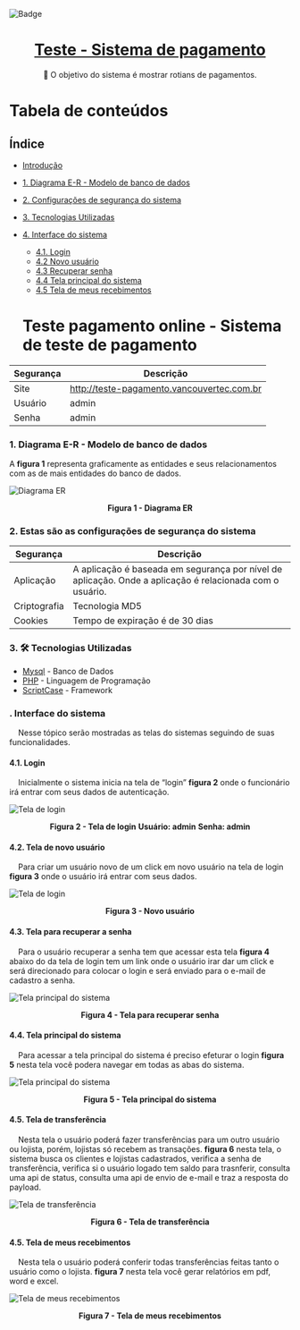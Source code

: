 ![Badge](https://img.icons8.com/stickers/100/000000/cash-in-hand.png?style=for-the-badge&logo=ghost)
<h1 align="center">
    <a href="https://www.vancouvertec.com.br"> Teste - Sistema de pagamento</a>
</h1>
<p align="center">🚀 O objetivo do sistema é mostrar rotians de pagamentos.</p>

Tabela de conteúdos
=================
## Índice
* [Introdução](https://github.com/rafaelferreira2312/teste-pagamento#teste-pagamento-online---sistema-de-teste-de-pagamento)
* [1. Diagrama E-R - Modelo de banco de dados](https://github.com/rafaelferreira2312/teste-pagamento#1-diagrama-e-r---modelo-de-banco-de-dados)
* [2. Configurações de segurança do sistema](https://github.com/rafaelferreira2312/teste-pagamento#2-estas-s%C3%A3o-as-configura%C3%A7%C3%B5es-de-seguran%C3%A7a-do-sistema)
* [3. Tecnologias Utilizadas](https://github.com/rafaelferreira2312/teste-pagamento#3--tecnologias-utilizadas)
* [4. Interface do sistema](https://github.com/rafaelferreira2312/teste-pagamento#-interface-do-sistema)
  * [4.1. Login](https://github.com/rafaelferreira2312/teste-pagamento#41-login)
  * [4.2 Novo usuário](https://github.com/rafaelferreira2312/teste-pagamento#42-tela-de-novo-usu%C3%A1rio)
  * [4.3 Recuperar senha](https://github.com/rafaelferreira2312/teste-pagamento#43-tela-para-recuperar-a-senha)
  * [4.4 Tela principal do sistema](https://github.com/rafaelferreira2312/teste-pagamento#44-tela-principal-do-sistema)
  * [4.5 Tela de meus recebimentos]()
  
  # Teste pagamento online - Sistema de teste de pagamento

| Segurança | Descrição |
| --- | --- |
| Site | http://teste-pagamento.vancouvertec.com.br |
| Usuário | admin |
| Senha | admin |

### 1. Diagrama E-R - Modelo de banco de dados
A **figura 1** representa graficamente as entidades e seus relacionamentos com as de mais entidades do banco de dados.

<img src="https://github.com/rafaelferreira2312/teste-pagamento/blob/main/imagens/diagrama%20er%20do%20banco%20de%20dados.png" alt="Diagrama ER" title="Clique para ampliar">
  <p align="center">
    <b>Figura 1 - Diagrama ER</b>
  </p>
</img>

### 2. Estas são as configurações de segurança do sistema 
| Segurança | Descrição |
| --- | --- |
| Aplicação | A aplicação é baseada em segurança por nível de aplicação. Onde a aplicação é relacionada com o usuário. |
| Criptografia | Tecnologia MD5 |
| Cookies | Tempo de expiração é de 30 dias |

### 3. 🛠 Tecnologias Utilizadas 
- [Mysql](https://www.mysql.com/) - Banco de Dados
- [PHP](https://www.php.net/) -  Linguagem de Programação
- [ScriptCase](https://www.scriptcase.com.br/) -  Framework

 ### . Interface do sistema
&nbsp;&nbsp;&nbsp;&nbsp;Nesse tópico serão mostradas as telas do sistemas seguindo de suas funcionalidades.
 
 #### 4.1. Login
&nbsp;&nbsp;&nbsp;&nbsp;Inicialmente o sistema inicia na tela de “login” **figura 2** onde o funcionário irá entrar com seus dados de autenticação.

<img src="https://github.com/rafaelferreira2312/teste-pagamento/blob/main/imagens/tela_login_sistema.png"
alt="Tela de login" title="Clique para ampliar">
  <p align="center">
    <b>Figura 2 - Tela de login</b>
    <b>Usuário: admin</b>
    <b>Senha: admin</b>
  </p>
</img>

#### 4.2. Tela de novo usuário
&nbsp;&nbsp;&nbsp;&nbsp;Para criar um usuário novo de um click em novo usuário na tela de login **figura 3** onde o usuário irá entrar com seus dados.

<img src="https://github.com/rafaelferreira2312/teste-pagamento/blob/main/imagens/novo_usuario.png"
alt="Tela de login" title="Clique para ampliar">
  <p align="center">
    <b>Figura 3 - Novo usuário</b>    
  </p>
</img>

#### 4.3. Tela para recuperar a senha
&nbsp;&nbsp;&nbsp;&nbsp;Para o usuário recuperar a senha tem que acessar esta tela **figura 4** abaixo do da tela de login tem um link onde o usuário irar dar um click e será direcionado para colocar o login e será enviado para o e-mail de cadastro a senha.

<img src="https://github.com/rafaelferreira2312/teste-pagamento/blob/main/imagens/recupaera_senha.png"
alt="Tela principal do sistema" title="Clique para ampliar">
  <p align="center">
    <b>Figura 4 - Tela para recuperar senha</b>    
  </p>
</img>

#### 4.4. Tela principal do sistema
&nbsp;&nbsp;&nbsp;&nbsp;Para acessar a tela principal do sistema é preciso efeturar o login **figura 5** nesta tela você podera navegar em todas as abas do sistema.

<img src="https://github.com/rafaelferreira2312/teste-pagamento/blob/main/imagens/tela_painel_inicial.png"
alt="Tela principal do sistema" title="Clique para ampliar">
  <p align="center">
    <b>Figura 5 - Tela principal do sistema</b>    
  </p>
</img>

#### 4.5. Tela de transferência
&nbsp;&nbsp;&nbsp;&nbsp;Nesta tela o usuário poderá fazer transferências para um outro usuário ou lojista, porém, lojistas só recebem as transações. **figura 6** nesta tela, o sistema busca os clientes e lojistas cadastrados, verifica a senha de transferência, verifica si o usuário logado tem saldo para trasnferir, consulta uma api de status, consulta uma api de envio de e-mail e traz a resposta do payload.

<img src="https://github.com/rafaelferreira2312/teste-pagamento/blob/main/imagens/tela_incluir_transacao.png"
alt="Tela de transferência" title="Clique para ampliar">
  <p align="center">
    <b>Figura 6 - Tela de transferência</b>    
  </p>
</img>

#### 4.5. Tela de meus recebimentos
&nbsp;&nbsp;&nbsp;&nbsp;Nesta tela o usuário poderá conferir todas transferências feitas tanto o usuário como o lojista. **figura 7** nesta tela você gerar relatórios em pdf, word e excel.

<img src="https://github.com/rafaelferreira2312/teste-pagamento/blob/main/imagens/tela_meus_recebimentos.png"
alt="Tela de meus recebimentos" title="Clique para ampliar">
  <p align="center">
    <b>Figura 7 - Tela de meus recebimentos</b>    
  </p>
</img>
